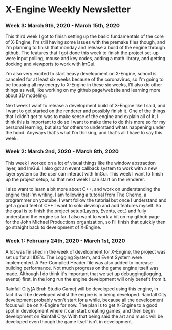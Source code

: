 # X-Engine Weekly Newsletter

### Week 3: March 9th, 2020 - March 15th, 2020
This third week I got to finish setting up the basic fundamentals of the core of X-Engine, I'm still having some issues with the premake files though, and I'm planning to finish that monday and release a build of the engine through github. The features that I got done this week to finish the project set-up were input polling, mouse and key codes, adding a math library, and getting docking and viewports to work with ImGui.

I'm also very excited to start heavy development on X-Engine, school is canceled for at least six weeks because of the coronavirus, so I'm going to be focusing all my energy to X-Engine in these six weeks, I'll also do other things as well, like working on my github page/website and learning more about 3D modeling.

Next week I want to release a development build of X-Engine like I said, and I want to get started on the renderer and possibly finish it. One of the things that I didn't get to was to make sense of the engine and explain all of it, I think this is important to do so I want to make time to do this more so for my personal learning, but also for others to understand whats happening under the hood. Anyways that's what I'm thinking, and that's all I have to say this week.

### Week 2: March 2nd, 2020 - March 8th, 2020
This week I worked on a lot of visual things like the window abstraction layer, and ImGui. I also got an event callback system to work with a new layer system so the user can interact with ImGui. This week I want to finish up the project setup, so that next week I can start on the renderer.

I also want to learn a bit more about C++, and work on understanding the engine that I'm writing, I am following a tutorial from The Cherno, a programmer on youtube, I want follow the tutorial but once I understand and get a good feel of C++ I want to solo develop and add features myself. So the goal is to finish the project setup(Layers, Events, ect.) and fully understand the engine so far. I also want to work a bit on my github page for the John Michael Productions organization, so I'll finish that quickly then go straight back to development of X-Engine.

### Week 1: February 24th, 2020 - March 1st, 2020
A lot was finished in the week of development for X-Engine, the project was set up for all IDE's. The Logging System, and Event System were implemented. A Pre-Compiled Header file was also added to increase building performance. Not much progress on the game engine itself was made. Although I do think it's important that we set up debugging(logging, events) first, in the long run the engine development will only benefit from it.

Rainfall City(A Bruh Studio Game) will be developed using this engine, in fact it will be developed whilst the engine is in being developed. Rainfall City development probably won't start for a while, because all the development focus will be on X-Engine for now. The plan is to get X-Engine to a good spot in development where it can start creating games, and then begin development on Rainfall City. With that being said the art and music will be developed even though the game itself isn't in development.

